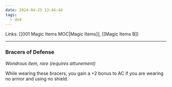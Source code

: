 ```yaml
---
date: 2024-04-23 13:44:44
tags:
  - dnd
---
```

Links: [[001 Magic Items MOC|Magic Items]], [[Magic Items B]]
___
### Bracers of Defense

*Wondrous item, rare (requires attunement)*

While wearing these bracers, you gain a +2 bonus to AC if you are wearing no armor and using no shield.